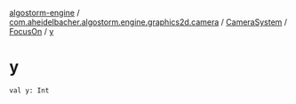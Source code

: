 [algostorm-engine](../../../index.md) / [com.aheidelbacher.algostorm.engine.graphics2d.camera](../../index.md) / [CameraSystem](../index.md) / [FocusOn](index.md) / [y](.)

# y

`val y: Int`